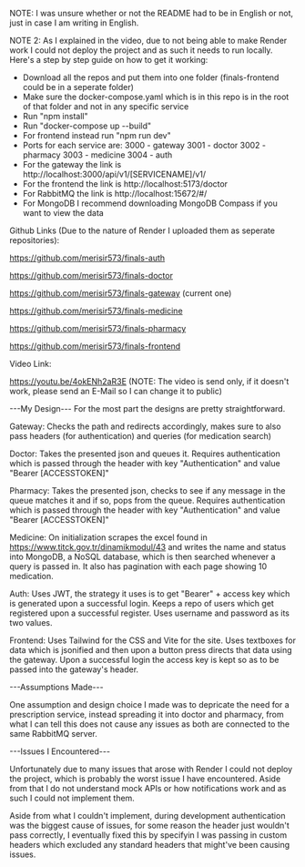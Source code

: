NOTE: I was unsure whether or not the README had to be in English or not, just in case I am writing in English.

NOTE 2: As I explained in the video, due to not being able to make Render work I could not deploy the project and as such it needs to run locally. Here's a step by step guide on how to get it working:
- Download all the repos and put them into one folder (finals-frontend could be in a seperate folder)
- Make sure the docker-compose.yaml which is in this repo is in the root of that folder and not in any specific service
- Run "npm install"
- Run "docker-compose up --build"
- For frontend instead run "npm run dev"
- Ports for each service are: 3000 - gateway 3001 - doctor 3002 - pharmacy 3003 - medicine 3004 - auth
- For the gateway the link is http://localhost:3000/api/v1/[SERVICENAME]/v1/
- For the frontend the link is http://localhost:5173/doctor
- For RabbitMQ the link is http://localhost:15672/#/
- For MongoDB I recommend downloading MongoDB Compass if you want to view the data

Github Links (Due to the nature of Render I uploaded them as seperate repositories):

https://github.com/merisir573/finals-auth

https://github.com/merisir573/finals-doctor

https://github.com/merisir573/finals-gateway (current one)

https://github.com/merisir573/finals-medicine

https://github.com/merisir573/finals-pharmacy

https://github.com/merisir573/finals-frontend

Video Link:

https://youtu.be/4okENh2aR3E (NOTE: The video is send only, if it doesn't work, please send an E-Mail so I can change it to public)

---My Design---
For the most part the designs are pretty straightforward.

Gateway: Checks the path and redirects accordingly, makes sure to also pass headers (for authentication) and queries (for medication search)

Doctor: Takes the presented json and queues it. Requires authentication which is passed through the header with key "Authentication" and value "Bearer [ACCESSTOKEN]"

Pharmacy: Takes the presented json, checks to see if any message in the queue matches it and if so, pops from the queue. Requires authentication which is passed through the header with key "Authentication" and value "Bearer [ACCESSTOKEN]"

Medicine: On initialization scrapes the excel found in https://www.titck.gov.tr/dinamikmodul/43 and writes the name and status into MongoDB, a NoSQL database, which is then searched whenever a query is passed in. It also has pagination with each page showing 10 medication.

Auth: Uses JWT, the strategy it uses is to get "Bearer" +  access key which is generated upon a successful login. Keeps a repo of users which get registered upon a successful register. Uses username and password as its two values.

Frontend: Uses Tailwind for the CSS and Vite for the site. Uses textboxes for data which is jsonified and then upon a button press directs that data using the gateway. Upon a successful login the access key is kept so as to be passed into the gateway's header.

---Assumptions Made---

One assumption and design choice I made was to depricate the need for a prescription service, instead spreading it into doctor and pharmacy, from what I can tell this does not cause any issues as both are connected to the same RabbitMQ server.

---Issues I Encountered---

Unfortunately due to many issues that arose with Render I could not deploy the project, which is probably the worst issue I have encountered. Aside from that I do not understand mock APIs or how notifications work and as such I could not implement them.

Aside from what I couldn't implement, during development authentication was the biggest cause of issues, for some reason the header just wouldn't pass correctly, I eventually fixed this by specifyin I was passing in custom headers which excluded any standard headers that might've been causing issues.
